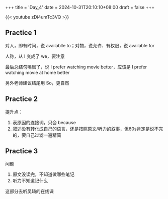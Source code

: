 +++
title = 'Day_4'
date = 2024-10-31T20:10:10+08:00
draft = false
+++

{{< youtube zDi4umTc3VQ >}}

## Practice 1

对人，即有时间，说 availablle to；对物，说允许、有权限，说 available for

人称，从 I 变成了 we，要注意

最后总结句嘴飘了，说 I prefer watching movie better，应该是 I prefer watching movie at home better

另外老师建议结尾用 So，更自然

## Practice 2

提升点：

1. 表原因的连接词，只会 because
2. 叙述没有转化成自己的语言，还是按照原文/听力的叙事，但60s肯定是说不完的，要自己过滤一遍精简

## Practice 3

问题

1. 原文没读完，不知道做哪些笔记
2. 听力不知道记什么

这部分去听吴琦的在线课





